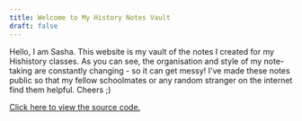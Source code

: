 ```yaml
---
title: Welcome to My History Notes Vault
draft: false
---
```


Hello, I am Sasha. This website is my vault of the notes I created for my Hishistory classes. As you can see, the organisation and style of my note-taking are constantly changing - so it can get messy!
I've made these notes public so that my fellow schoolmates or any random stranger on the internet find them helpful. Cheers ;)

[Click here to view the source code.](https://github.com/src4026/history-notes)
